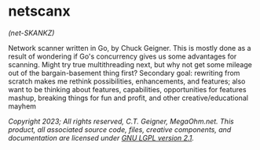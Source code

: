 # netscanx
*(net-SKANKZ)*

Network scanner written in Go, by Chuck Geigner. This is mostly done as a result of wondering if Go's concurrency gives us some advantages for scanning. Might try true multithreading next, but why not get some mileage out of the bargain-basement thing first?
Secondary goal: rewriting from scratch makes me rethink possibilities, enhancements, and features; also want to be thinking about features, capabilities, opportunities for features mashup, breaking things for fun and profit, and other creative/educational mayhem


*Copyright 2023; All rights reserved, C.T. Geigner, MegaOhm.net.
This product, all associated source code, files, creative components, and documentation are licensed under [GNU LGPL version 2.1](https://opensource.org/license/lgpl-2-1/).*
